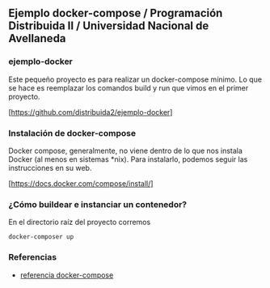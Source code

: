 ## Ejemplo docker-compose / Programación Distribuida II / Universidad Nacional de Avellaneda

### ejemplo-docker

Este pequeño proyecto es para realizar un docker-compose mínimo. Lo que se hace es reemplazar los comandos build y run que vimos en el primer proyecto.


[https://github.com/distribuida2/ejemplo-docker]

### Instalación de docker-compose

Docker compose, generalmente, no viene dentro de lo que nos instala Docker (al menos en sistemas *nix).
Para instalarlo, podemos seguir las instrucciones en su web.

[https://docs.docker.com/compose/install/]

### ¿Cómo buildear e instanciar un contenedor?

En el directorio raíz del proyecto corremos

`docker-composer up`


### Referencias

* [referencia docker-compose](https://docs.docker.com/compose/compose-file/)

